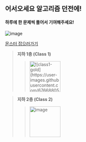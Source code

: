 
## 어서오세요 알고리즘 던전에!

#### 하루에 한 문제씩 풀어서 기여해주세요!

![image](https://user-images.githubusercontent.com/67668805/148708478-590e69a2-8822-41c7-ad55-8cdf742d2f3c.png)



[몬스터 잡으러가기](https://solved.ac/class)  

> **지하 1층 (Class 1)**
> > <img width="100" alt="![class1-gold](https://user-images.githubusercontent.com/67668805/154790453-4472b0dd-f1de-4569-aca4-e8b177daad2e.png)
> > image" src="https://user-images.githubusercontent.com/67668805/147516382-02972d2b-24ea-400d-b8d3-b2219661f4a0.png">

> **지하 2층 (Class 2)**
> > <img width="100" alt="image" src="https://user-images.githubusercontent.com/67668805/147516594-ca9461c3-2616-45a9-8374-23e29973995b.png">
